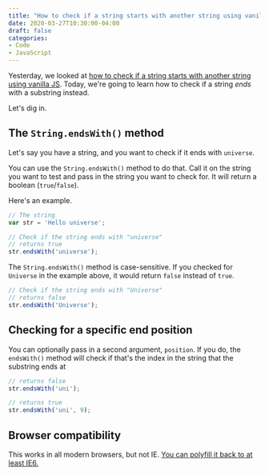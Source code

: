 ```yaml
---
title: "How to check if a string starts with another string using vanilla JS"
date: 2020-03-27T10:30:00-04:00
draft: false
categories:
- Code
- JavaScript
---
```


Yesterday, we looked at [how to check if a string starts with another string using vanilla JS](/how-to-check-if-a-string-starts-with-another-string-using-vanilla-js/). Today, we're going to learn how to check if a string *ends* with a substring instead.

Let's dig in.

## The `String.endsWith()` method

Let's say you have a string, and you want to check if it ends with `universe`.

You can use the `String.endsWith()` method to do that. Call it on the string you want to test and pass in the string you want to check for. It will return a boolean (`true`/`false`).

Here's an example.

```js
// The string
var str = 'Hello universe';

// Check if the string ends with "universe"
// returns true
str.endsWith('universe');
```

The `String.endsWith()` method is case-sensitive. If you checked for `Universe` in the example above, it would return `false` instead of `true`.

```js
// Check if the string ends with "Universe"
// returns false
str.endsWith('Universe');
```

## Checking for a specific end position

You can optionally pass in a second argument, `position`. If you do, the `endsWith()` method will check if that's the index in the string that the substring ends at

```js
// returns false
str.endsWith('uni');

// returns true
str.endsWith('uni', 9);
```

## Browser compatibility

This works in all modern browsers, but not IE. [You can polyfill it back to at least IE6.](https://vanillajstoolkit.com/polyfills/stringendswith/)